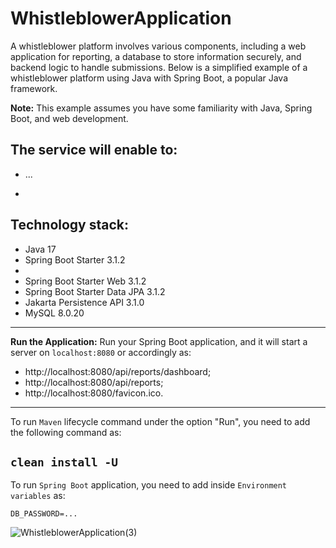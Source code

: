 # WhistleblowerApplication
A whistleblower platform involves various components, including a web application for reporting, a database to store information securely, and backend logic to handle submissions. Below is a simplified example of a whistleblower platform using Java with Spring Boot, a popular Java framework.

**Note:** This example assumes you have some familiarity with Java, Spring Boot, and web development.

The service will enable to:
----------------
- ...

- 
**Technology stack:**
---------------- 
* Java 17
* Spring Boot Starter 3.1.2
* 
* Spring Boot Starter Web 3.1.2
* Spring Boot Starter Data JPA 3.1.2 
* Jakarta Persistence API 3.1.0
* MySQL 8.0.20
---------------- 
**Run the Application:**
Run your Spring Boot application, and it will start a server on `localhost:8080`
or accordingly as: 
- http://localhost:8080/api/reports/dashboard;
- http://localhost:8080/api/reports;
- http://localhost:8080/favicon.ico.
---------------- 
To run `Maven` lifecycle command under the option "Run", 
you need to add the following command as:

`clean install -U`
---------------- 
To run `Spring Boot` application, 
you need to add inside `Environment variables` as:

`DB_PASSWORD=...`

![WhistleblowerApplication(3)](https://github.com/invzbl3/WhistleblowerApplication/assets/24904825/5505f6e2-d798-4696-a1a8-58ad9542b2a2)
